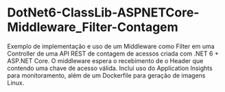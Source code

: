 # DotNet6-ClassLib-ASPNETCore-Middleware_Filter-Contagem
Exemplo de implementação e uso de um Middleware como Filter em uma Controller de uma API REST de contagem de acessos criada com .NET 6 + ASP.NET Core. O middleware espera o recebimento de o Header que contendo uma chave de acesso válida. Inclui uso do Application Insights para monitoramento, além de um Dockerfile para geração de imagens Linux.